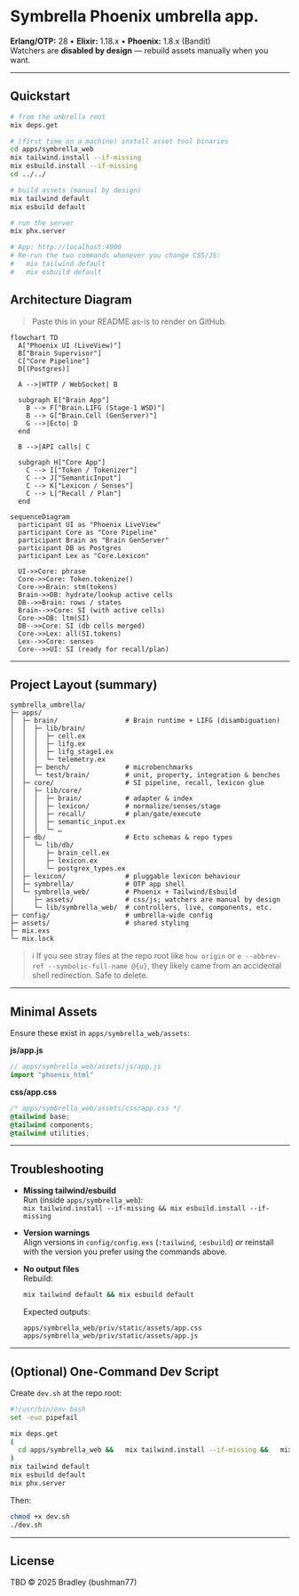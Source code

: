 # Symbrella Phoenix **umbrella** app.

**Erlang/OTP:** 28 • **Elixir:** 1.18.x • **Phoenix:** 1.8.x (Bandit)  
Watchers are **disabled by design** — rebuild assets manually when you want.

---

## Quickstart

```bash
# from the umbrella root
mix deps.get

# (first time on a machine) install asset tool binaries
cd apps/symbrella_web
mix tailwind.install --if-missing
mix esbuild.install --if-missing
cd ../../

# build assets (manual by design)
mix tailwind default
mix esbuild default

# run the server
mix phx.server

# App: http://localhost:4000
# Re-run the two commands whenever you change CSS/JS:
#   mix tailwind default
#   mix esbuild default
```
## Architecture Diagram

> Paste this in your README as-is to render on GitHub.

```mermaid
flowchart TD
  A["Phoenix UI (LiveView)"]
  B["Brain Supervisor"]
  C["Core Pipeline"]
  D[(Postgres)]

  A -->|HTTP / WebSocket| B

  subgraph E["Brain App"]
    B --> F["Brain.LIFG (Stage-1 WSD)"]
    B --> G["Brain.Cell (GenServer)"]
    G -->|Ecto| D
  end

  B -->|API calls| C

  subgraph H["Core App"]
    C --> I["Token / Tokenizer"]
    C --> J["SemanticInput"]
    C --> K["Lexicon / Senses"]
    C --> L["Recall / Plan"]
  end

```
```
sequenceDiagram
  participant UI as "Phoenix LiveView"
  participant Core as "Core Pipeline"
  participant Brain as "Brain GenServer"
  participant DB as Postgres
  participant Lex as "Core.Lexicon"

  UI->>Core: phrase
  Core->>Core: Token.tokenize()
  Core->>Brain: stm(tokens)
  Brain->>DB: hydrate/lookup active cells
  DB-->>Brain: rows / states
  Brain-->>Core: SI (with active cells)
  Core->>DB: ltm(SI)
  DB-->>Core: SI (db cells merged)
  Core->>Lex: all(SI.tokens)
  Lex-->>Core: senses
  Core-->>UI: SI (ready for recall/plan)

```
---

## Project Layout (summary)

```
symbrella_umbrella/
├─ apps/
│  ├─ brain/                 # Brain runtime + LIFG (disambiguation)
│  │  ├─ lib/brain/
│  │  │  ├─ cell.ex
│  │  │  ├─ lifg.ex
│  │  │  ├─ lifg_stage1.ex
│  │  │  └─ telemetry.ex
│  │  ├─ bench/              # microbenchmarks
│  │  └─ test/brain/         # unit, property, integration & benches
│  ├─ core/                  # SI pipeline, recall, lexicon glue
│  │  ├─ lib/core/
│  │  │  ├─ brain/           # adapter & index
│  │  │  ├─ lexicon/         # normalize/senses/stage
│  │  │  ├─ recall/          # plan/gate/execute
│  │  │  ├─ semantic_input.ex
│  │  │  └─ …
│  ├─ db/                    # Ecto schemas & repo types
│  │  └─ lib/db/
│  │     ├─ brain_cell.ex
│  │     ├─ lexicon.ex
│  │     └─ postgrex_types.ex
│  ├─ lexicon/               # pluggable lexicon behaviour
│  ├─ symbrella/             # OTP app shell
│  └─ symbrella_web/         # Phoenix + Tailwind/Esbuild
│     ├─ assets/             # css/js; watchers are manual by design
│     └─ lib/symbrella_web/  # controllers, live, components, etc.
├─ config/                   # umbrella-wide config
├─ assets/                   # shared styling
├─ mix.exs
└─ mix.lock
```

> ℹ️ If you see stray files at the repo root like `how origin` or
> `e --abbrev-ref --symbolic-full-name @{u}`, they likely came from an
> accidental shell redirection. Safe to delete.

---

## Minimal Assets

Ensure these exist in `apps/symbrella_web/assets`:

**js/app.js**
```js
// apps/symbrella_web/assets/js/app.js
import "phoenix_html"
```

**css/app.css**
```css
/* apps/symbrella_web/assets/css/app.css */
@tailwind base;
@tailwind components;
@tailwind utilities;
```

---

## Troubleshooting

- **Missing tailwind/esbuild**  
  Run (inside `apps/symbrella_web`):  
  `mix tailwind.install --if-missing && mix esbuild.install --if-missing`

- **Version warnings**  
  Align versions in `config/config.exs` (`:tailwind`, `:esbuild`) *or*
  reinstall with the version you prefer using the commands above.

- **No output files**  
  Rebuild:
  ```bash
  mix tailwind default && mix esbuild default
  ```
  Expected outputs:
  ```
  apps/symbrella_web/priv/static/assets/app.css
  apps/symbrella_web/priv/static/assets/app.js
  ```

---

## (Optional) One-Command Dev Script

Create `dev.sh` at the repo root:

```bash
#!/usr/bin/env bash
set -euo pipefail

mix deps.get
(
  cd apps/symbrella_web &&   mix tailwind.install --if-missing &&   mix esbuild.install --if-missing
)
mix tailwind default
mix esbuild default
mix phx.server
```

Then:
```bash
chmod +x dev.sh
./dev.sh
```

---

## License

TBD © 2025 Bradley (bushman77)
